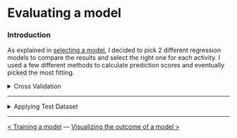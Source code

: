 # Evaluating a model

### Introduction

As explained in [selecting a model](selecting_a_model.md), I decided to pick 2 different regression models to compare the results and select the right one for each activity. 
I used a few different methods to calculate prediction scores and eventually picked the most fitting. 

<details><summary>Cross Validation</summary>

The first comparison is made after applying K-Fold Cross Validation on the Random Forest & XGBoost model. I created a simple function that applies `5 folds` on both models and calculates the `mean` score and the `standard deviation (STD)`. These scores are compared for both model to find the most fitting for each activity.

<details><summary>Cross Validation Function</summary>

![](../Images/predictive-analysis/cross-validation-function.PNG)

</details>



</details>

---

<details><summary>Applying Test Dataset</summary>

</details>

---

[<  Training a model](training_a_model.md) — [Visualizing the outcome of a model >](visualizing_the_outcome_of_a_model.md) 